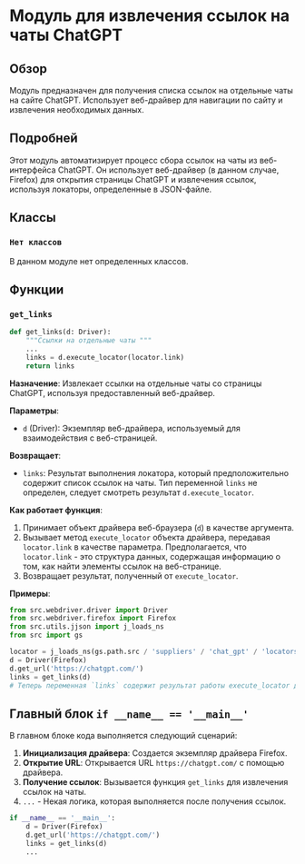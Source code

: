 # Модуль для извлечения ссылок на чаты ChatGPT

## Обзор

Модуль предназначен для получения списка ссылок на отдельные чаты на сайте ChatGPT. Использует веб-драйвер для навигации по сайту и извлечения необходимых данных.

## Подробней

Этот модуль автоматизирует процесс сбора ссылок на чаты из веб-интерфейса ChatGPT. Он использует веб-драйвер (в данном случае, Firefox) для открытия страницы ChatGPT и извлечения ссылок, используя локаторы, определенные в JSON-файле.

## Классы

### `Нет классов`

В данном модуле нет определенных классов.

## Функции

### `get_links`

```python
def get_links(d: Driver):
    """Ссылки на отдельные чаты """
    ...
    links = d.execute_locator(locator.link)
    return links
```

**Назначение**: Извлекает ссылки на отдельные чаты со страницы ChatGPT, используя предоставленный веб-драйвер.

**Параметры**:
- `d` (Driver): Экземпляр веб-драйвера, используемый для взаимодействия с веб-страницей.

**Возвращает**:
- `links`: Результат выполнения локатора, который предположительно содержит список ссылок на чаты. Тип переменной `links` не определен, следует смотреть результат `d.execute_locator`.

**Как работает функция**:
1. Принимает объект драйвера веб-браузера (`d`) в качестве аргумента.
2. Вызывает метод `execute_locator` объекта драйвера, передавая `locator.link` в качестве параметра. Предполагается, что `locator.link` - это структура данных, содержащая информацию о том, как найти элементы ссылок на веб-странице.
3. Возвращает результат, полученный от `execute_locator`.

**Примеры**:
```python
from src.webdriver.driver import Driver
from src.webdriver.firefox import Firefox
from src.utils.jjson import j_loads_ns
from src import gs

locator = j_loads_ns(gs.path.src / 'suppliers' / 'chat_gpt' / 'locators' / 'chats_list.json')
d = Driver(Firefox)
d.get_url('https://chatgpt.com/')
links = get_links(d)
# Теперь переменная `links` содержит результат работы execute_locator для локатора ссылок.
```

## Главный блок `if __name__ == '__main__'`

В главном блоке кода выполняется следующий сценарий:

1.  **Инициализация драйвера**: Создается экземпляр драйвера Firefox.
2.  **Открытие URL**: Открывается URL `https://chatgpt.com/` с помощью драйвера.
3.  **Получение ссылок**: Вызывается функция `get_links` для извлечения ссылок на чаты.
4.  `...` -  Некая логика, которая выполняется после получения ссылок.

```python
if __name__ == '__main__':
    d = Driver(Firefox)
    d.get_url('https://chatgpt.com/')
    links = get_links(d)
    ...